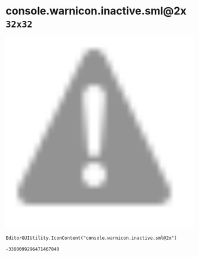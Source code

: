 # console.warnicon.inactive.sml@2x `32x32`
<img src="/img/console.warnicon.inactive.sml@2x.png" width=512 height=512>

``` CSharp
EditorGUIUtility.IconContent("console.warnicon.inactive.sml@2x")
```
```
-3380099296471467840
```
